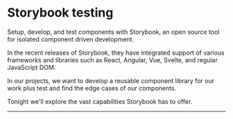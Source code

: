 # Storybook testing

Setup, develop, and test components with Storybook,
an open source tool for isolated component driven development.

In the recent releases of Storybook,
they have integrated support of various frameworks and libraries
such as React, Angular, Vue, Svelte, and regular JavaScript DOM.

In our projects, we want to develop a reusable component library
for our work plus test and find the edge cases of our components.

Tonight we'll explore the vast capabilities Storybook has to offer.

---